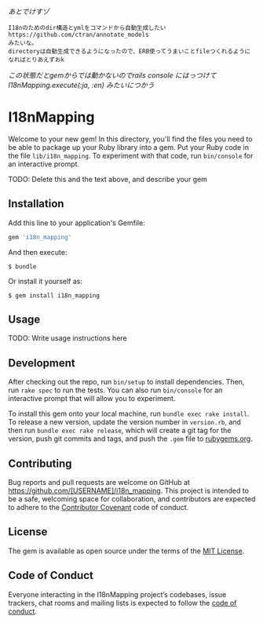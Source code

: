 *あとでけすゾ*
```
I18nのためのdir構造とymlをコマンドから自動生成したい
https://github.com/ctran/annotate_models
みたいな。
directoryは自動生成できるようになったので、ERB使ってうまいことfileつくれるようになればとりあえずおk
```

*この状態だとgemからでは動かないのでrails console にはっつけて I18nMapping.execute(:ja, :en) みたいにつかう*



# I18nMapping

Welcome to your new gem! In this directory, you'll find the files you need to be able to package up your Ruby library into a gem. Put your Ruby code in the file `lib/i18n_mapping`. To experiment with that code, run `bin/console` for an interactive prompt.

TODO: Delete this and the text above, and describe your gem

## Installation

Add this line to your application's Gemfile:

```ruby
gem 'i18n_mapping'
```

And then execute:

    $ bundle

Or install it yourself as:

    $ gem install i18n_mapping

## Usage

TODO: Write usage instructions here

## Development

After checking out the repo, run `bin/setup` to install dependencies. Then, run `rake spec` to run the tests. You can also run `bin/console` for an interactive prompt that will allow you to experiment.

To install this gem onto your local machine, run `bundle exec rake install`. To release a new version, update the version number in `version.rb`, and then run `bundle exec rake release`, which will create a git tag for the version, push git commits and tags, and push the `.gem` file to [rubygems.org](https://rubygems.org).

## Contributing

Bug reports and pull requests are welcome on GitHub at https://github.com/[USERNAME]/i18n_mapping. This project is intended to be a safe, welcoming space for collaboration, and contributors are expected to adhere to the [Contributor Covenant](http://contributor-covenant.org) code of conduct.

## License

The gem is available as open source under the terms of the [MIT License](https://opensource.org/licenses/MIT).

## Code of Conduct

Everyone interacting in the I18nMapping project’s codebases, issue trackers, chat rooms and mailing lists is expected to follow the [code of conduct](https://github.com/[USERNAME]/i18n_mapping/blob/master/CODE_OF_CONDUCT.md).
